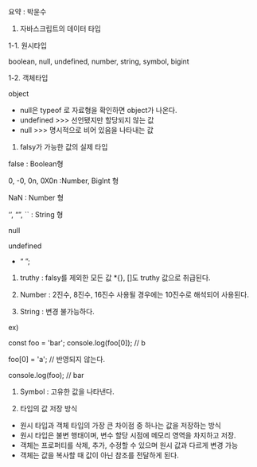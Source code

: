 요약 : 박윤수

1. 자바스크립트의 데이터 타입

1-1. 원시타입

boolean, null, undefined, number, string, symbol, bigint

1-2. 객체타입

object

- null은 typeof 로 자료형을 확인하면 object가 나온다.
- undefined >>> 선언됐지만 할당되지 않는 값
- null >>> 명시적으로 비어 있음을 나타내는 값

1. falsy가 가능한 값의 실제 타입

false : Boolean형

0, -0, 0n, 0X0n :Number, BigInt 형

NaN : Number 형

‘’, “”, `` : String 형

null

undefined

- “ ”;

1. truthy : falsy를 제외한 모든 값 \*{}, []도 truthy 값으로 취급된다.

1. Number : 2진수, 8진수, 16진수 사용될 경우에는 10진수로 해석되어 사용된다.

1. String : 변경 불가능하다.

ex)

const foo = 'bar';
console.log(foo[0]); // b

foo[0] = 'a'; // 반영되지 않는다.

console.log(foo); // bar

1. Symbol : 고유한 값을 나타낸다.

1. 타입의 값 저장 방식

- 원시 타입과 객체 타입의 가장 큰 차이점 중 하나는 값을 저장하는 방식
- 원시 타입은 불변 행태이며, 변수 할당 시점에 메모리 영역을 차지하고 저장.
- 객체는 프로퍼티를 삭제, 추가, 수정할 수 있으며 원시 값과 다르게 변경 가능
- 객체는 값을 복사할 때 값이 아닌 참조를 전달하게 된다.
